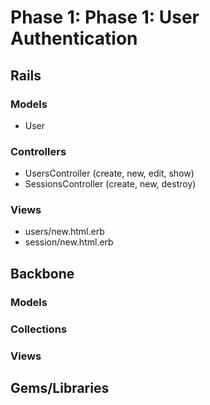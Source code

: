 # Phase 1: Phase 1: User Authentication

## Rails
### Models
* User

### Controllers
* UsersController (create, new, edit, show)
* SessionsController (create, new, destroy)

### Views
* users/new.html.erb
* session/new.html.erb

## Backbone
### Models

### Collections

### Views

## Gems/Libraries
